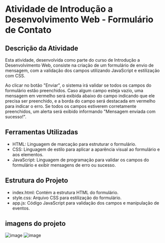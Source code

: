 # Atividade de Introdução a Desenvolvimento Web - Formulário de Contato
## Descrição da Atividade
Esta atividade, desenvolvida como parte do curso de Introdução a Desenvolvimento Web, consiste na criação de um formulário de envio de mensagem, com a validação dos campos utilizando JavaScript e estilização com CSS.

Ao clicar no botão "Enviar", o sistema irá validar se todos os campos do formulário estão preenchidos. Caso algum campo esteja vazio, uma mensagem em vermelho será exibida abaixo do campo indicando que ele precisa ser preenchido, e a borda do campo será destacada em vermelho para indicar o erro. Se todos os campos estiverem corretamente preenchidos, um alerta será exibido informando "Mensagem enviada com sucesso!".

## Ferramentas Utilizadas
* HTML: Linguagem de marcação para estruturar o formulário.
* CSS: Linguagem de estilo para aplicar a aparência visual ao formulário e aos elementos.
* JavaScript: Linguagem de programação para validar os campos do formulário e exibir mensagens de erro ou sucesso.

## Estrutura do Projeto
* index.html: Contém a estrutura HTML do formulário.
* style.css: Arquivo CSS para estilização do formulário.
* app.js: Código JavaScript para validação dos campos e manipulação de eventos.

## imagens do projeto
![image](https://github.com/KaioFerr/formulario-de-contato/assets/121730814/17c1e8bf-8104-44ba-ab24-be558d533c72)
![image](https://github.com/KaioFerr/formulario-de-contato/assets/121730814/7573e977-fa0e-447e-b3cd-f91ae82419c0)
